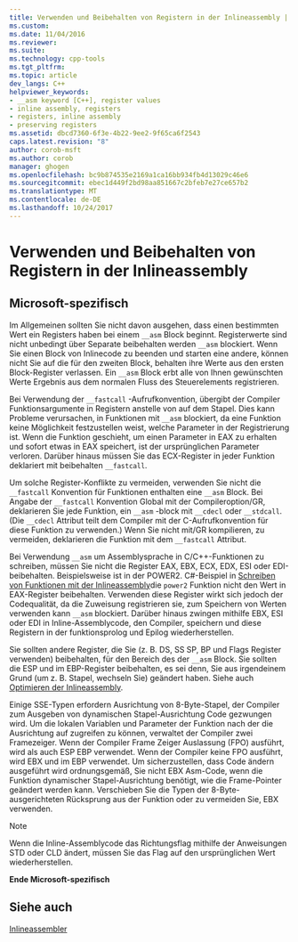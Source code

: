 ```yaml
---
title: Verwenden und Beibehalten von Registern in der Inlineassembly | Microsoft Docs
ms.custom: 
ms.date: 11/04/2016
ms.reviewer: 
ms.suite: 
ms.technology: cpp-tools
ms.tgt_pltfrm: 
ms.topic: article
dev_langs: C++
helpviewer_keywords:
- __asm keyword [C++], register values
- inline assembly, registers
- registers, inline assembly
- preserving registers
ms.assetid: dbcd7360-6f3e-4b22-9ee2-9f65ca6f2543
caps.latest.revision: "8"
author: corob-msft
ms.author: corob
manager: ghogen
ms.openlocfilehash: bc9b874535e2169a1ca16bb934fb4d13029c46e6
ms.sourcegitcommit: ebec1d449f2bd98aa851667c2bfeb7e27ce657b2
ms.translationtype: MT
ms.contentlocale: de-DE
ms.lasthandoff: 10/24/2017
---
```

# <a name="using-and-preserving-registers-in-inline-assembly"></a>Verwenden und Beibehalten von Registern in der Inlineassembly
## <a name="microsoft-specific"></a>Microsoft-spezifisch  
 Im Allgemeinen sollten Sie nicht davon ausgehen, dass einen bestimmten Wert ein Registers haben bei einem `__asm` Block beginnt. Registerwerte sind nicht unbedingt über Separate beibehalten werden `__asm` blockiert. Wenn Sie einen Block von Inlinecode zu beenden und starten eine andere, können nicht Sie auf die für den zweiten Block, behalten ihre Werte aus den ersten Block-Register verlassen. Ein `__asm` Block erbt alle von Ihnen gewünschten Werte Ergebnis aus dem normalen Fluss des Steuerelements registrieren.  
  
 Bei Verwendung der `__fastcall` -Aufrufkonvention, übergibt der Compiler Funktionsargumente in Registern anstelle von auf dem Stapel. Dies kann Probleme verursachen, in Funktionen mit `__asm` blockiert, da eine Funktion keine Möglichkeit festzustellen weist, welche Parameter in der Registrierung ist. Wenn die Funktion geschieht, um einen Parameter in EAX zu erhalten und sofort etwas in EAX speichert, ist der ursprünglichen Parameter verloren. Darüber hinaus müssen Sie das ECX-Register in jeder Funktion deklariert mit beibehalten `__fastcall`.  
  
 Um solche Register-Konflikte zu vermeiden, verwenden Sie nicht die `__fastcall` Konvention für Funktionen enthalten eine `__asm` Block. Bei Angabe der `__fastcall` Konvention Global mit der Compileroption/GR, deklarieren Sie jede Funktion, ein `__asm` -block mit `__cdecl` oder `__stdcall`. (Die `__cdecl` Attribut teilt dem Compiler mit der C-Aufrufkonvention für diese Funktion zu verwenden.) Wenn Sie nicht mit/GR kompilieren, zu vermeiden, deklarieren die Funktion mit dem `__fastcall` Attribut.  
  
 Bei Verwendung `__asm` um Assemblysprache in C/C++-Funktionen zu schreiben, müssen Sie nicht die Register EAX, EBX, ECX, EDX, ESI oder EDI-beibehalten. Beispielsweise ist in der POWER2. C#-Beispiel in [Schreiben von Funktionen mit der Inlineassembly](../../assembler/inline/writing-functions-with-inline-assembly.md)die `power2` Funktion nicht den Wert in EAX-Register beibehalten. Verwenden diese Register wirkt sich jedoch der Codequalität, da die Zuweisung registrieren sie, zum Speichern von Werten verwenden kann `__asm` blockiert. Darüber hinaus zwingen mithilfe EBX, ESI oder EDI in Inline-Assemblycode, den Compiler, speichern und diese Registern in der funktionsprolog und Epilog wiederherstellen.  
  
 Sie sollten andere Register, die Sie (z. B. DS, SS SP, BP und Flags Register verwenden) beibehalten, für den Bereich des der `__asm` Block. Sie sollten die ESP und im EBP-Register beibehalten, es sei denn, Sie aus irgendeinem Grund (um z. B. Stapel, wechseln Sie) geändert haben. Siehe auch [Optimieren der Inlineassembly](../../assembler/inline/optimizing-inline-assembly.md).  
  
 Einige SSE-Typen erfordern Ausrichtung von 8-Byte-Stapel, der Compiler zum Ausgeben von dynamischen Stapel-Ausrichtung Code gezwungen wird. Um die lokalen Variablen und Parameter der Funktion nach der die Ausrichtung auf zugreifen zu können, verwaltet der Compiler zwei Framezeiger.  Wenn der Compiler Frame Zeiger Auslassung (FPO) ausführt, wird als auch ESP EBP verwendet.  Wenn der Compiler keine FPO ausführt, wird EBX und im EBP verwendet. Um sicherzustellen, dass Code ändern ausgeführt wird ordnungsgemäß, Sie nicht EBX Asm-Code, wenn die Funktion dynamischer Stapel-Ausrichtung benötigt, wie die Frame-Pointer geändert werden kann. Verschieben Sie die Typen der 8-Byte-ausgerichteten Rücksprung aus der Funktion oder zu vermeiden Sie, EBX verwenden.  
  
> [!NOTE]
>  Wenn die Inline-Assemblycode das Richtungsflag mithilfe der Anweisungen STD oder CLD ändert, müssen Sie das Flag auf den ursprünglichen Wert wiederherstellen.  
  
 **Ende Microsoft-spezifisch**  
  
## <a name="see-also"></a>Siehe auch  
 [Inlineassembler](../../assembler/inline/inline-assembler.md)